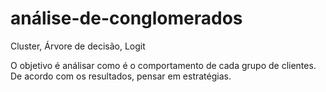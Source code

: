 # análise-de-conglomerados
Cluster, Árvore de decisão, Logit

O objetivo é análisar como é o comportamento de cada grupo de clientes. De acordo com os resultados, pensar em estratégias.
